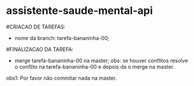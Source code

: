 # assistente-saude-mental-api

#CRIACAO DE TAREFAS:
- nome da branch: tarefa-bananinha-00;

#FINALIZACAO DA TAREFA:
- merge tarefa-bananinha-00 na master;
obs: se houver conflitos resolve o conflito na
tarefa-bananinha-00 e depois da o merge na master.

obs1: Por favor não commitar nada na master.